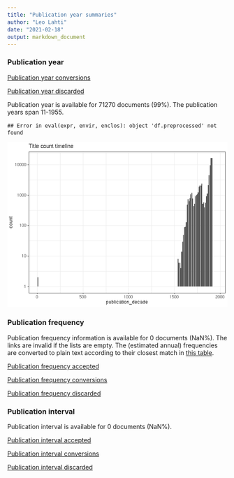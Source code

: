 ```yaml
---
title: "Publication year summaries"
author: "Leo Lahti"
date: "2021-02-18"
output: markdown_document
---
```



### Publication year

[Publication year conversions](output.tables/publication_year_conversion.csv)

[Publication year discarded](output.tables/publication_year_discarded.csv)

Publication year is available for 71270 documents (99%). The publication years span 11-1955.


```
## Error in eval(expr, envir, enclos): object 'df.preprocessed' not found
```

![plot of chunk summarypublicationyear](figure/summarypublicationyear-1.png)

### Publication frequency

Publication frequency information is available for 0 documents (NaN%). The links are invalid if the lists are empty. The (estimated annual) frequencies are converted to plain text according to their closest match in [this table](https://github.com/COMHIS/fennica/blob/master/inst/extdata/frequency_conversions.csv).

[Publication frequency accepted](output.tables/publication_frequency_accepted.csv)

[Publication frequency conversions](output.tables/publication_frequency_conversion.csv)

[Publication frequency discarded](output.tables/publication_frequency_discarded.csv)


### Publication interval

Publication interval is available for 0 documents (NaN%). 

[Publication interval accepted](output.tables/publication_interval_accepted.csv)

[Publication interval conversions](output.tables/publication_interval_conversion_nontrivial.csv)

[Publication interval discarded](output.tables/publication_interval_discarded.csv)


